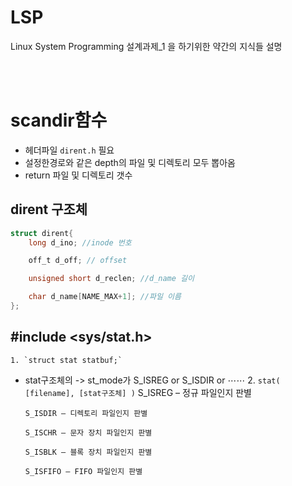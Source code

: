 # LSP

Linux System Programming 설계과제_1 을 하기위한 약간의 지식들 설명


<br><br>
# scandir함수
- 헤더파일 `dirent.h` 필요
- 설정한경로와 같은 depth의 파일 및 디렉토리 모두 뽑아옴
- return 파일 및 디렉토리 갯수

## dirent 구조체

```c
struct dirent{
	long d_ino; //inode 번호

	off_t d_off; // offset

	unsigned short d_reclen; //d_name 길이

	char d_name[NAME_MAX+1]; //파일 이름
};
```

## \#include <sys/stat.h>
	1. `struct stat statbuf;`
  - stat구조체의 -> st_mode가 S_ISREG or S_ISDIR or ⋯⋯
	2. `stat( [filename], [stat구조체] )`
		S_ISREG – 정규 파일인지 판별

		S_ISDIR – 디렉토리 파일인지 판별

		S_ISCHR – 문자 장치 파일인지 판별

		S_ISBLK – 블록 장치 파일인지 판별

		S_ISFIFO – FIFO 파일인지 판별
